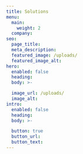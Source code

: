 ```yaml
---
title: Solutions
menu:
  main:
    weight: 2
  company:
seo:
  page_title:
  meta_description:
  featured_image: /uploads/
  featured_image_alt:
hero:
  enabled: false
  heading:
  body: >-

  image_url: /uploads/
  image_alt:
intro:
  enabled: false
  heading:
  body: >-

  button: true
  button_url:
  button_text:
---
```

